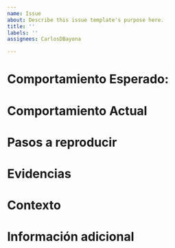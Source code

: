 ```yaml
---
name: Issue
about: Describe this issue template's purpose here.
title: ''
labels: ''
assignees: CarlosDBayona

---
```


# Comportamiento Esperado:

# Comportamiento Actual

# Pasos a reproducir

# Evidencias

# Contexto

# Información adicional
